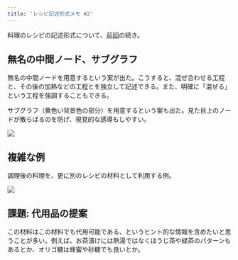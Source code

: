 ```yaml
---
title: 'レシピ記述形式メモ #2'
---
```

料理のレシピの記述形式について、[前回](https://r7kamura.com/articles/2022-05-13-mermaid-recipe-memo)の続き。

無名の中間ノード、サブグラフ
--------------

無名の中間ノードを用意するという案が出た。こうすると、混ぜ合わせる工程と、その後の加熱などの工程とを独立して記述できる。また、明確に「混ぜる」という工程を強調することもできる。

サブグラフ（黄色い背景色の部分）を用意するという案も出た。見た目上のノードが散らばるのを防げ、視覚的な誘導もしやすい。

![](https://lh3.googleusercontent.com/b2W2GgBzq5aSLkpFrJNUcGmqZcgEmK1yr6i2gs3p6JJqW6diaRGo06m2L3HlylnDSYfMDMBIJrI9bXjXJn9igK_seWkoWy04LxayIJaos7Aut2khnQHXNDFN8axg8gZNuuPq4hBg2rnUwxs0mQ)

複雑な例
----

調理後の料理を、更に別のレシピの材料として利用する例。

![](https://lh4.googleusercontent.com/5TSrgRwpYX8Ny503JV9T4dn1Jp1_B2X6X7UC-xiDCXcSD9R9zF5ct44flbIMzG5Z4neB0NfZDBkHJJOIEX3EYs14grfI0X_5WV2YJfgyJh7ZKobDcNPHAayS6tchDkQnHVbMqdZXbavAG3r5xw)

課題: 代用品の提案
----------

この材料はこの材料でも代用可能である、というヒント的な情報を含めたいと思うことが多い。例えば、お茶漬けには熱湯ではなくほうじ茶や緑茶のパターンもあるとか、オリゴ糖は蜂蜜や砂糖でも良いとか。
